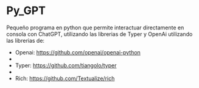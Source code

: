 # Py_GPT
Pequeño programa en python que permite interactuar directamente en consola con ChatGPT, utilizando las librerias de Typer y OpenAi
utilizando las librerias de:
- Openai: https://github.com/openai/openai-python
- 
- Typer: https://github.com/tiangolo/typer
- 
- Rich: https://github.com/Textualize/rich



